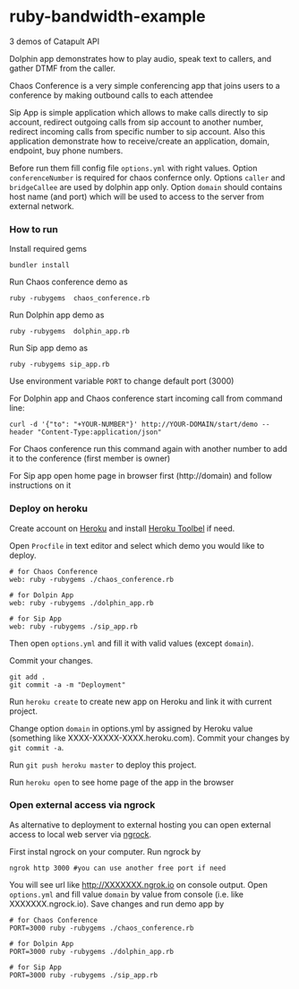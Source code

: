 ruby-bandwidth-example
======================

3 demos of Catapult API

Dolphin app demonstrates how to play audio, speak text to callers, and gather DTMF from the caller.

Chaos Conference is a very simple conferencing app that joins users to a conference by making outbound calls to each attendee

Sip App is simple application which allows to make calls directly to sip account, redirect outgoing calls from sip account to another number, redirect incoming calls from specific number to sip account. Also this application demonstrate how to receive/create an application, domain, endpoint, buy phone numbers.


Before run them fill config file `options.yml` with right values.
Option `conferenceNumber` is required for chaos confernce only.
Options `caller` and `bridgeCallee` are used by dolphin app only.
Option `domain` should contains host name (and port) which will be used to access to the server from external network.

### How to run

Install required gems

```
bundler install
```

Run Chaos conference demo as

```
ruby -rubygems  chaos_conference.rb
```

Run Dolphin app demo as

```
ruby -rubygems  dolphin_app.rb
```

Run Sip app demo as

```
ruby -rubygems sip_app.rb
```

Use environment variable `PORT` to change default port (3000)

For Dolphin app and Chaos conference start incoming call from command line:

```console
curl -d '{"to": "+YOUR-NUMBER"}' http://YOUR-DOMAIN/start/demo --header "Content-Type:application/json"
```
For Chaos conference run this command again with another number to add  it to the conference (first member is owner)

For Sip app open home page in browser first (http://domain) and follow instructions on it

### Deploy on heroku

Create account on [Heroku](https://www.heroku.com/) and install [Heroku Toolbel](https://devcenter.heroku.com/articles/getting-started-with-ruby#set-up) if need.

Open `Procfile` in text editor and select which demo you would like to deploy.

```
# for Chaos Conference
web: ruby -rubygems ./chaos_conference.rb

# for Dolpin App
web: ruby -rubygems ./dolphin_app.rb

# for Sip App
web: ruby -rubygems ./sip_app.rb
```

Then open `options.yml` and fill it with valid values (except `domain`).

Commit your changes.

```
git add .
git commit -a -m "Deployment"
```

Run `heroku create` to create new app on Heroku and link it with current project.

Change option `domain` in options.yml by assigned by Heroku value (something like XXXX-XXXXX-XXXX.heroku.com). Commit your changes by `git commit -a`. 

Run `git push heroku master` to deploy this project.

Run `heroku open` to see home page of the app in the browser

### Open external access via ngrock

As alternative to deployment to external hosting you can open external access to local web server via [ngrock](https://ngrok.com/).

First instal ngrock on your computer. Run ngrock by


```
ngrok http 3000 #you can use another free port if need 
```

You will see url like http://XXXXXXX.ngrok.io on console output. Open `options.yml` and fill value `domain` by value from console (i.e. like XXXXXXX.ngrock.io). Save changes and run demo app by


```
# for Chaos Conference
PORT=3000 ruby -rubygems ./chaos_conference.rb

# for Dolpin App
PORT=3000 ruby -rubygems ./dolphin_app.rb

# for Sip App
PORT=3000 ruby -rubygems ./sip_app.rb
```
